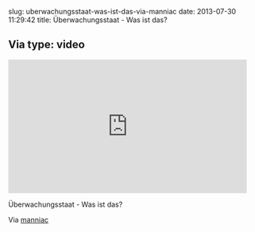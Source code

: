 slug: uberwachungsstaat-was-ist-das-via-manniac
date: 2013-07-30 11:29:42
title: Überwachungsstaat - Was ist das?

 Via 
type: video
---

<iframe width="480" height="270" src="http://www.youtube.com/embed/iHlzsURb0WI?feature=oembed" frameborder="0" allowfullscreen></iframe>

Überwachungsstaat - Was ist das?

 Via [manniac](http://www.youtube.com/watch?v=iHlzsURb0WI)
